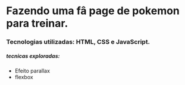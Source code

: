  # Fazendo uma fâ page de pokemon para treinar.
 ### Tecnologias utilizadas: HTML, CSS e JavaScript.
 ##### tecnicas exploradas:
 - Efeito parallax
 - flexbox
